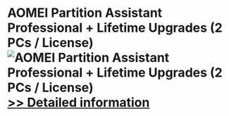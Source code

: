 # AOMEI Partition Assistant Professional + Lifetime Upgrades (2 PCs / License)<br />![AOMEI Partition Assistant Professional + Lifetime Upgrades (2 PCs / License)](https://mycommerce.akamaized.net/api/pimages/P300433243/BIG/300433243.JPG)<br />[>> Detailed information](https://secure.shareit.com/shareit/product.html?productid=300433243&affiliateid=200057808)